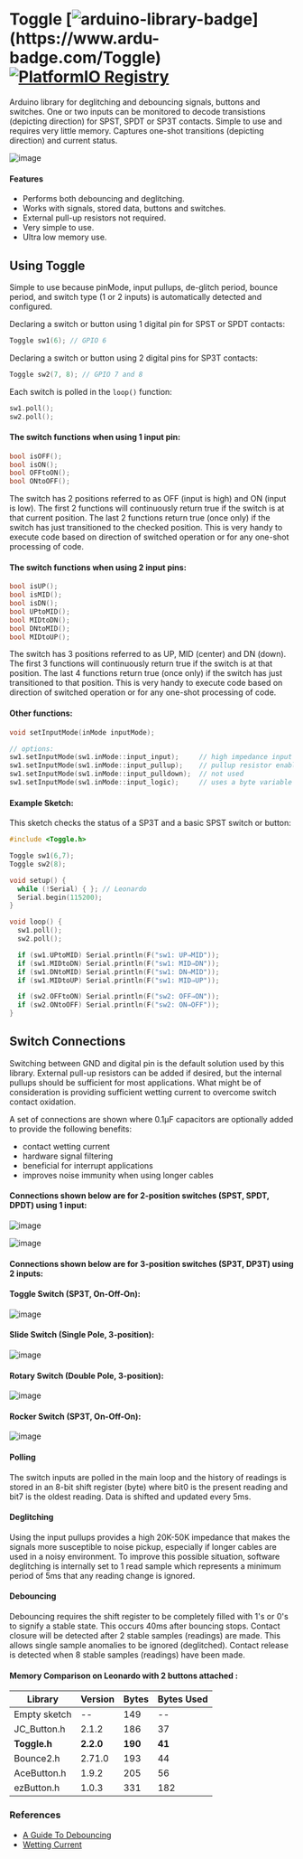 



# Toggle    [![arduino-library-badge](https://www.ardu-badge.com/badge/Toggle.svg?)](https://www.ardu-badge.com/Toggle) [![PlatformIO Registry](https://badges.registry.platformio.org/packages/dlloydev/library/Toggle.svg)](https://registry.platformio.org/libraries/dlloydev/Toggle)

Arduino library for deglitching and debouncing signals, buttons and switches.  One or two inputs can be monitored to decode transistions (depicting direction) for SPST, SPDT or SP3T contacts. Simple to use and requires very little memory. Captures one-shot transitions (depicting direction) and current status. 

![image](https://user-images.githubusercontent.com/63488701/167322856-91eba08a-687d-4b0b-813a-97d32b092327.png)

#### Features

- Performs both debouncing and deglitching.
- Works with signals, stored data, buttons and switches.
- External pull-up resistors not required.
- Very simple to use.
- Ultra low memory use.

## Using Toggle

Simple to use because pinMode, input pullups, de-glitch period, bounce period, and switch type (1 or 2 inputs) is automatically detected and configured.

Declaring a switch or button using 1 digital pin for SPST or SPDT contacts:

```c++
Toggle sw1(6); // GPIO 6
```

Declaring a switch or button using 2 digital pins for SP3T contacts:

```c++
Toggle sw2(7, 8); // GPIO 7 and 8
```

Each switch is polled  in the `loop()` function:

```c++
sw1.poll();
sw2.poll();
```

#### The switch functions when using 1 input pin:

```c++
bool isOFF();
bool isON();
bool OFFtoON();
bool ONtoOFF();
```

The switch has 2 positions referred to as OFF (input is high) and ON (input is low). The first 2 functions will continuously return true if the switch is at that current position. The last 2 functions return true (once only) if the switch has just transitioned to the checked position. This is very handy to execute code based on direction of switched operation or for any one-shot processing of code.

#### The switch functions when using 2 input pins:

```c++
bool isUP();
bool isMID();
bool isDN();
bool UPtoMID();
bool MIDtoDN();
bool DNtoMID();
bool MIDtoUP();
```

The switch has 3 positions referred to as UP, MID (center) and DN (down). The first 3 functions will continuously return true if the switch is at that position. The last 4 functions return true (once only) if the switch has just transitioned to that position. This is very handy to execute code based on direction of switched operation or for any one-shot processing of code.

#### Other functions:

```c++
void setInputMode(inMode inputMode);

// options:
sw1.setInputMode(sw1.inMode::input_input);     // high impedance input
sw1.setInputMode(sw1.inMode::input_pullup);    // pullup resistor enabled (default)
sw1.setInputMode(sw1.inMode::input_pulldown);  // not used 
sw1.setInputMode(sw1.inMode::input_logic);     // uses a byte variable for input data
```

#### Example Sketch:

This sketch checks the status of a SP3T and a basic SPST switch or button:

```c++
#include <Toggle.h>

Toggle sw1(6,7);
Toggle sw2(8);

void setup() {
  while (!Serial) { }; // Leonardo
  Serial.begin(115200);
}

void loop() {
  sw1.poll();
  sw2.poll();

  if (sw1.UPtoMID) Serial.println(F("sw1: UP⇒MID"));
  if (sw1.MIDtoDN) Serial.println(F("sw1: MID⇒DN"));
  if (sw1.DNtoMID) Serial.println(F("sw1: DN⇒MID"));
  if (sw1.MIDtoUP) Serial.println(F("sw1: MID⇒UP"));

  if (sw2.OFFtoON) Serial.println(F("sw2: OFF⇒ON"));
  if (sw2.ONtoOFF) Serial.println(F("sw2: ON⇒OFF"));
}
```

## Switch Connections

Switching between GND and digital pin is the default solution used by this library. External pull-up resistors can be added if desired, but the internal pullups should be sufficient for most applications. What might be of consideration is providing sufficient wetting current to overcome switch contact oxidation.

A set of connections are shown where 0.1μF capacitors are optionally added to provide the following benefits:

- contact wetting current
- hardware signal filtering 
- beneficial for interrupt applications
- improves noise immunity when using longer cables 

#### Connections shown below are for 2-position switches (SPST, SPDT, DPDT) using 1 input:

![image](https://user-images.githubusercontent.com/63488701/166920176-7bd21bb6-10f9-4cd1-9467-0c2289e698c5.png)

![image](https://user-images.githubusercontent.com/63488701/166920355-3edac199-4aae-4615-a790-152c2f3acec5.png)

 

#### Connections shown below are for 3-position switches (SP3T, DP3T) using 2 inputs:



#### Toggle Switch (SP3T, On-Off-On):

![image](https://user-images.githubusercontent.com/63488701/166512833-eda91d35-60bd-4846-95cb-326a442edfac.png)



#### Slide Switch (Single Pole, 3-position):

![image](https://user-images.githubusercontent.com/63488701/166516607-82f0c9c1-e627-4769-bb15-5df6c0bd8784.png)



#### Rotary Switch (Double Pole, 3-position):

![image](https://user-images.githubusercontent.com/63488701/166517355-0869726d-dca0-4125-bb3e-2bebe63f6afb.png)



#### Rocker Switch (SP3T, On-Off-On):

![image](https://user-images.githubusercontent.com/63488701/166518133-6c991e99-1618-404b-b9b4-62c0c0f79dae.png)



#### Polling

The switch inputs are polled in the main loop and the history of readings is stored in an 8-bit shift register (byte) where bit0 is the present reading and bit7 is the oldest reading. Data is shifted and updated every 5ms.

#### Deglitching

Using the input pullups provides a high 20K-50K impedance that makes the signals more susceptible to noise pickup, especially if longer cables are used in a noisy environment. To improve this possible situation, software deglitching is internally set to 1 read sample which represents a minimum period of 5ms that any reading change is ignored.

#### Debouncing

Debouncing requires the shift register to be completely filled with 1's or 0's to signify a stable state. This occurs 40ms after bouncing stops. Contact closure will be detected after 2 stable samples (readings) are made. This allows single sample anomalies to be ignored (deglitched). Contact release is detected when 8 stable samples (readings) have been made.

#### Memory Comparison on Leonardo with 2 buttons attached :

| Library      | Version   | Bytes   | Bytes Used |
| ------------ | --------- | ------- | ---------- |
| Empty sketch | --        | 149     | --         |
| JC_Button.h  | 2.1.2     | 186     | 37         |
| **Toggle.h** | **2.2.0** | **190** | **41**     |
| Bounce2.h    | 2.71.0    | 193     | 44         |
| AceButton.h  | 1.9.2     | 205     | 56         |
| ezButton.h   | 1.0.3     | 331     | 182        |

### References

- [A Guide To Debouncing](http://www.ganssle.com/item/debouncing-switches-contacts-code.htm)
- [Wetting Current](https://en.wikipedia.org/wiki/Wetting_current)
